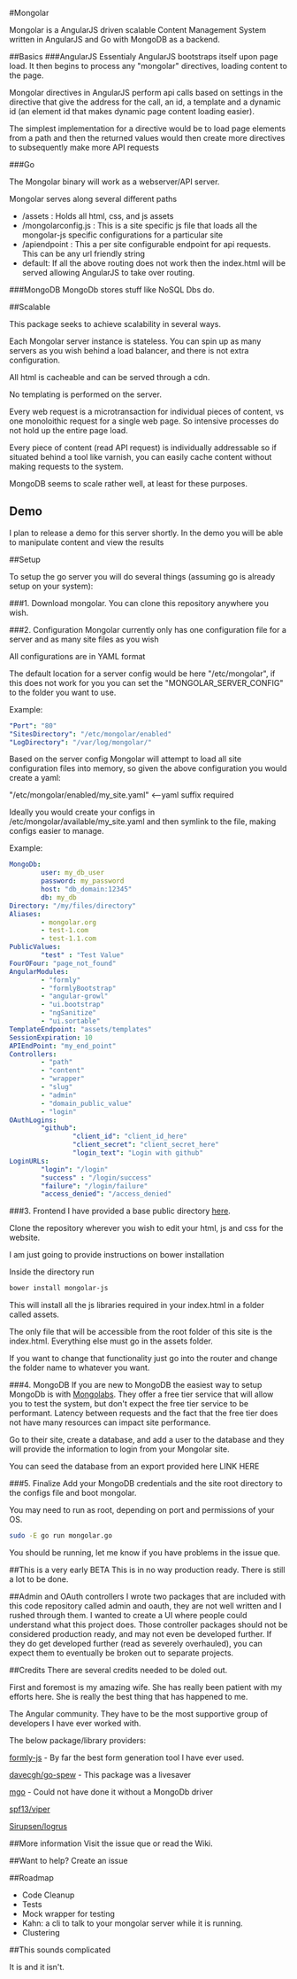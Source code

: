 #Mongolar

Mongolar is a AngularJS driven scalable Content Management System written in AngularJS and Go with MongoDB as a backend.

##Basics
###AngularJS
Essentialy AngularJS bootstraps itself upon page load.  It then begins to process any "mongolar" directives, loading content to the page.

Mongolar directives in AngularJS perform api calls based on settings in the directive that give the address for the call, an id, a template and a dynamic id (an element id that makes dynamic page content loading easier).

The simplest implementation for a directive would be to load page elements from a path and then the returned values would then create more directives to subsequently make more API requests

###Go

The Mongolar binary will work as a webserver/API server.

Mongolar serves along several different paths
 - /assets : Holds all html, css, and js assets
 - /mongolarconfig.js : This is a site specific js file that loads all the mongolar-js specific configurations for a particular site
 - /apiendpoint : This a per site configurable endpoint for api requests.  This can be any url friendly string
 - default: If all the above routing does not work then the index.html will be served allowing AngularJS to take over routing.

###MongoDB
MongoDb stores stuff like NoSQL Dbs do.

##Scalable

This package seeks to achieve scalability in several ways.

Each Mongolar server instance is stateless.  You can spin up as many servers as you wish behind a load balancer, and there is not extra configuration.

All html is cacheable and can be served through a cdn.

No templating is performed on the server.

Every web request is a microtransaction for individual pieces of content, vs one monoloithic request for a single web page.  So intensive processes do not hold up the entire page load.

Every piece of content (read API request) is individually addressable so if situated behind a tool like varnish, you can easily cache content without making requests to the system.

MongoDB seems to scale rather well, at least for these purposes.

## Demo
I plan to release a demo for this server shortly.  In the demo you will be able to manipulate content and view the results

##Setup

To setup the go server you will do several things (assuming go is already setup on your system):

###1. Download mongolar.
You can clone this repository anywhere you wish.

###2. Configuration
Mongolar currently only has one configuration file for a server and as many site files as you wish

All configurations are in YAML format

The default location for a server config would be here "/etc/mongolar", if this does not work for you you can set the "MONGOLAR_SERVER_CONFIG" to the folder you want to use.

Example:
```yaml
"Port": "80"
"SitesDirectory": "/etc/mongolar/enabled"
"LogDirectory": "/var/log/mongolar/"
```

Based on the server config Mongolar will attempt to load all site configuration files into memory, so given the above configuration you would create a yaml:

"/etc/mongolar/enabled/my_site.yaml" <--yaml suffix required

Ideally you would create your configs in /etc/mongolar/available/my_site.yaml and then symlink to the file, making configs easier to manage.

Example:
```yaml
MongoDb:
        user: my_db_user
        password: my_password
        host: "db_domain:12345"
        db: my_db
Directory: "/my/files/directory"
Aliases:
        - mongolar.org
        - test-1.com
        - test-1.1.com
PublicValues:
        "test" : "Test Value"
FourOFour: "page_not_found"
AngularModules:
        - "formly"
        - "formlyBootstrap"
        - "angular-growl"
        - "ui.bootstrap"
        - "ngSanitize"
        - "ui.sortable"
TemplateEndpoint: "assets/templates"
SessionExpiration: 10
APIEndPoint: "my_end_point"
Controllers:
        - "path"
        - "content"
        - "wrapper"
        - "slug"
        - "admin"
        - "domain_public_value"
        - "login"
OAuthLogins:
        "github":
                "client_id": "client_id_here"
                "client_secret": "client_secret_here"
                "login_text": "Login with github"
LoginURLs: 
        "login": "/login"
        "success" : "/login/success"
        "failure": "/login/failure"
        "access_denied": "/access_denied"
```
###3. Frontend
I have provided a base public directory [here](https://github.com/mongolar/public_directory_example).

Clone the repository wherever you wish to edit your html, js and css for the website.

I am just going to provide instructions on bower installation

Inside the directory run

```bash
bower install mongolar-js
```
This will install all the js libraries required in your index.html in a folder called assets.

The only file that will be accessible from the root folder of this site is the index.html.  Everything else must go in the assets folder.

If you want to change that functionality just go into the router and change the folder name to whatever you want.

###4. MongoDB
If you are new to MongoDB the easiest way to setup MongoDb is with [Mongolabs](https://mongolab.com/).  They offer a free tier service that will allow you to test the system, but don't expect the free tier service to be performant.  Latency between requests and the fact that the free tier does not have many resources can impact site performance.

Go to their site, create a database, and add a user to the database and they will provide the information to login from your Mongolar site.

You can seed the database from an export provided here LINK HERE

###5. Finalize
Add your MongoDB credentials and the site root directory to the configs file and boot mongolar.

You may need to run as root, depending on port and permissions of your OS.
```bash
sudo -E go run mongolar.go
```
You should be running, let me know if you have problems in the issue que.


##This is a very early BETA
This is in no way production ready.  There is still a lot to be done.

##Admin and OAuth controllers
I wrote two packages that are included with this code repository called admin and oauth, they are not well written and I rushed through them.
I wanted to create a UI where people could understand what this project does.  Those controller packages should not be considered production ready, 
and may not even be developed further.
If they do get developed further (read as severely overhauled), you can expect them to eventually be broken out to separate projects.

##Credits
There are several credits needed to be doled out.

First and foremost is my amazing wife.  She has really been patient with my efforts here.  She is really the best thing that has happened to me.

The Angular community.  They have to be the most supportive group of developers I have ever worked with.

The below package/library providers:

[formly-js](https://github.com/formly-js/angular-formly) - By far the best form generation tool I have ever used.

[davecgh/go-spew](https://github.com/davecgh/go-spew) - This package was a livesaver

[mgo](https://labix.org/mgo) -  Could not have done it without a MongoDb driver

[spf13/viper](https://github.com/spf13/viper)

[Sirupsen/logrus](https://github.com/Sirupsen/logrus)

##More information
Visit the issue que or read the Wiki.

##Want to help?
Create an issue

##Roadmap
  - Code Cleanup
  - Tests
  - Mock wrapper for testing
  - Kahn: a cli to talk to your mongolar server while it is running.
  - Clustering

##This sounds complicated

It is and it isn't.

